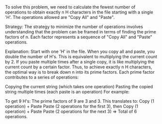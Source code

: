 To solve this problem, we need to calculate the fewest number of operations to obtain exactly n H characters in the file starting with a single 'H'. The operations allowed are "Copy All" and "Paste".

Strategy:
The strategy to minimize the number of operations involves understanding that the problem can be framed in terms of finding the prime factors of n. Each factor represents a sequence of "Copy All" and "Paste" operations.

Explanation:
Start with one 'H' in the file.
When you copy all and paste, you double the number of H's. This is equivalent to multiplying the current count by 2.
If you paste multiple times after a single copy, it is like multiplying the current count by a certain factor.
Thus, to achieve exactly n H characters, the optimal way is to break down n into its prime factors. Each prime factor contributes to a series of operations:

Copying the current string (which takes one operation)
Pasting the copied string multiple times (each paste is an operation)
For example:

To get 9 H's:
The prime factors of 9 are 3 and 3.
This translates to: Copy (1 operation) + Paste Paste (2 operations for the first 3), then Copy (1 operation) + Paste Paste (2 operations for the next 3) => Total of 6 operations.
